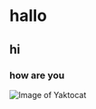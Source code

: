 # hallo
## hi
### how are you

![Image of Yaktocat](https://octodex.github.com/images/yaktocat.png)
